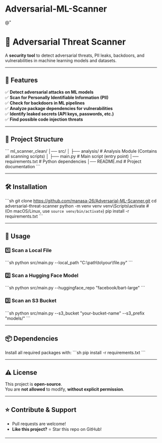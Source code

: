 # Adversarial-ML-Scanner
@"
# 🚀 Adversarial Threat Scanner
A **security tool** to detect adversarial threats, PII leaks, backdoors, and vulnerabilities in machine learning models and datasets.

---

## 📌 Features
✅ **Detect adversarial attacks on ML models**  
✅ **Scan for Personally Identifiable Information (PII)**  
✅ **Check for backdoors in ML pipelines**  
✅ **Analyze package dependencies for vulnerabilities**  
✅ **Identify leaked secrets (API keys, passwords, etc.)**  
✅ **Find possible code injection threats**  

---

## 📂 Project Structure
\`\`\`
ml_scanner_clean/
│── src/
│   ├── analysis/                 # Analysis Module (Contains all scanning scripts)
│   ├── main.py                   # Main script (entry point)
│── requirements.txt              # Python dependencies
│── README.md                     # Project documentation
\`\`\`

---

## 🛠️ Installation
\`\`\`sh
git clone https://github.com/manasa-26/Adversarial-ML-Scanner.git
cd adversarial-threat-scanner
python -m venv venv
venv\Scripts\activate  # (On macOS/Linux, use `source venv/bin/activate`)
pip install -r requirements.txt
\`\`\`

---

## 🚀 Usage
### **1️⃣ Scan a Local File**
\`\`\`sh
python src/main.py --local_path "C:\path\to\your\file.py"
\`\`\`
### **2️⃣ Scan a Hugging Face Model**
\`\`\`sh
python src/main.py --huggingface_repo "facebook/bart-large"
\`\`\`
### **3️⃣ Scan an S3 Bucket**
\`\`\`sh
python src/main.py --s3_bucket "your-bucket-name" --s3_prefix "models/"
\`\`\`

---

## 📦 Dependencies
Install all required packages with:
\`\`\`sh
pip install -r requirements.txt
\`\`\`

---


## ⚠️ License
This project is  **open-source**.  
You are **not allowed** to modify, **without explicit permission**.


---

## ⭐ Contribute & Support
- Pull requests are welcome!  
- **Like this project?** ⭐ Star this repo on GitHub!  

---


